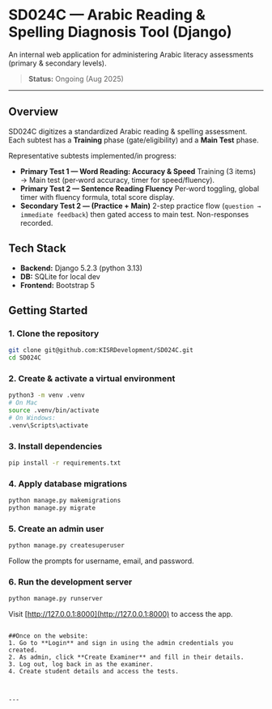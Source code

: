# SD024C — Arabic Reading & Spelling Diagnosis Tool (Django)

An internal web application for administering Arabic literacy assessments (primary & secondary levels).

> **Status:** Ongoing (Aug 2025)

---

## Overview

SD024C digitizes a standardized Arabic reading & spelling assessment. Each subtest has a **Training** phase (gate/eligibility) and a **Main Test** phase.

Representative subtests implemented/in progress:

* **Primary Test 1 — Word Reading: Accuracy & Speed**
  Training (3 items) → Main test (per‑word accuracy, timer for speed/fluency).
* **Primary Test 2 — Sentence Reading Fluency**
  Per‑word toggling, global timer with fluency formula, total score display.
* **Secondary Test 2 — (Practice + Main)**
  2-step practice flow (`question → immediate feedback`) then gated access to main test. Non-responses recorded.




## Tech Stack

* **Backend:** Django 5.2.3 (python 3.13)
* **DB:** SQLite for local dev
* **Frontend:** Bootstrap 5


## Getting Started

### 1. Clone the repository

```bash
git clone git@github.com:KISRDevelopment/SD024C.git
cd SD024C
```

### 2. Create & activate a virtual environment

```bash
python3 -m venv .venv
# On Mac
source .venv/bin/activate   
# On Windows: 
.venv\Scripts\activate
```

### 3. Install dependencies

```bash
pip install -r requirements.txt
```



### 4. Apply database migrations

```bash
python manage.py makemigrations
python manage.py migrate
```

### 5. Create an admin user

```bash
python manage.py createsuperuser
```

Follow the prompts for username, email, and password.

### 6. Run the development server

```bash
python manage.py runserver
```

Visit [http://127.0.0.1:8000](http://127.0.0.1:8000) to access the app.
```

##Once on the website:
1. Go to **Login** and sign in using the admin credentials you created.
2. As admin, click **Create Examiner** and fill in their details.
3. Log out, log back in as the examiner.
4. Create student details and access the tests.



---



